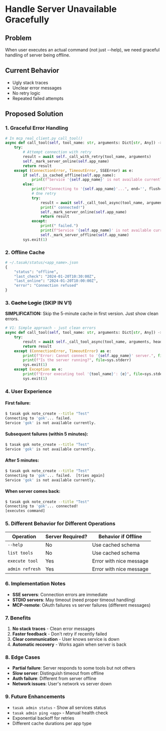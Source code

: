 # Handle Server Unavailable Gracefully

## Problem
When user executes an actual command (not just --help), we need graceful handling of server being offline.

## Current Behavior
- Ugly stack traces
- Unclear error messages
- No retry logic
- Repeated failed attempts

## Proposed Solution

### 1. Graceful Error Handling

```python
# In mcp_real_client.py call_tool()
async def call_tool(self, tool_name: str, arguments: Dict[str, Any]) -> Any:
    try:
        # Attempt connection with retry
        result = await self._call_with_retry(tool_name, arguments)
        self._mark_server_online(self.app_name)
        return result
    except (ConnectionError, TimeoutError, SSEError) as e:
        if self._is_cached_offline(self.app_name):
            print(f"Service '{self.app_name}' is not available currently.")
        else:
            print(f"Connecting to '{self.app_name}'...", end='', flush=True)
            # One retry
            try:
                result = await self._call_tool_async(tool_name, arguments)
                print(" connected!")
                self._mark_server_online(self.app_name)
                return result
            except:
                print(" failed.")
                print(f"Service '{self.app_name}' is not available currently.")
                self._mark_server_offline(self.app_name)
        sys.exit(1)
```

### 2. Offline Cache

```python
# ~/.tasak/status/<app_name>.json
{
    "status": "offline",
    "last_check": "2024-01-20T10:30:00Z",
    "last_online": "2024-01-20T10:00:00Z",
    "error": "Connection refused"
}
```

### 3. ~~Cache Logic~~ (SKIP IN V1)

**SIMPLIFICATION:** Skip the 5-minute cache in first version. Just show clean errors.

```python
# V1: Simple approach - just clean errors
async def call_tool(self, tool_name: str, arguments: Dict[str, Any]) -> Any:
    try:
        result = await self._call_tool_async(tool_name, arguments, headers)
        return result
    except (ConnectionError, TimeoutError) as e:
        print(f"Error: Cannot connect to '{self.app_name}' server.", file=sys.stderr)
        print(f"Is the server running?", file=sys.stderr)
        sys.exit(1)
    except Exception as e:
        print(f"Error executing tool '{tool_name}': {e}", file=sys.stderr)
        sys.exit(1)
```

### 4. User Experience

#### First failure:
```bash
$ tasak gok note_create --title "Test"
Connecting to 'gok'... failed.
Service 'gok' is not available currently.
```

#### Subsequent failures (within 5 minutes):
```bash
$ tasak gok note_create --title "Test"
Service 'gok' is not available currently.
```

#### After 5 minutes:
```bash
$ tasak gok note_create --title "Test"
Connecting to 'gok'... failed.  [tries again]
Service 'gok' is not available currently.
```

#### When server comes back:
```bash
$ tasak gok note_create --title "Test"
Connecting to 'gok'... connected!
[executes command]
```

### 5. Different Behavior for Different Operations

| Operation | Server Required? | Behavior if Offline |
|-----------|-----------------|---------------------|
| `--help` | No | Use cached schema |
| `list tools` | No | Use cached schema |
| `execute tool` | Yes | Error with nice message |
| `admin refresh` | Yes | Error with nice message |

### 6. Implementation Notes

- **SSE servers**: Connection errors are immediate
- **STDIO servers**: May timeout (need proper timeout handling)
- **MCP-remote**: OAuth failures vs server failures (different messages)

### 7. Benefits

1. **No stack traces** - Clean error messages
2. **Faster feedback** - Don't retry if recently failed
3. **Clear communication** - User knows service is down
4. **Automatic recovery** - Works again when server is back

### 8. Edge Cases

- **Partial failure**: Server responds to some tools but not others
- **Slow server**: Distinguish timeout from offline
- **Auth failure**: Different from server offline
- **Network issues**: User's network vs server down

### 9. Future Enhancements

- `tasak admin status` - Show all services status
- `tasak admin ping <app>` - Manual health check
- Exponential backoff for retries
- Different cache durations per app type
